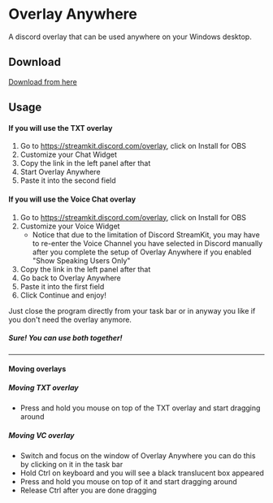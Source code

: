 # Overlay Anywhere

A discord overlay that can be used anywhere on your Windows desktop.

## Download

[Download from here](https://github.com/baconcowa/Overlay-Anywhere/releases)

## Usage

#### If you will use the TXT overlay

1. Go to https://streamkit.discord.com/overlay, click on Install for OBS 
2. Customize your Chat Widget
3. Copy the link in the left panel after that
4. Start Overlay Anywhere
5. Paste it into the second field

#### If you will use the Voice Chat overlay

1. Go to https://streamkit.discord.com/overlay, click on Install for OBS 
2. Customize your Voice Widget
   * Notice that due to the limitation of Discord StreamKit, you may have to re-enter the Voice Channel you have selected in Discord manually after you complete the setup of Overlay Anywhere if you enabled "Show Speaking Users Only"
3. Copy the link in the left panel after that
4. Go back to Overlay Anywhere
5. Paste it into the first field
6. Click Continue and enjoy!



Just close the program directly from your task bar or in anyway you like if you don't need the overlay anymore.

##### Sure! You can use both together!
--- 
#### Moving overlays

##### Moving TXT overlay

* Press and hold you mouse on top of the TXT overlay and start dragging around

##### Moving VC overlay

- Switch and focus on the window of Overlay Anywhere you can do this by clicking on it in the task bar
- Hold Ctrl on keyboard and you will see a black translucent box appeared
- Press and hold you mouse on top of it and start dragging around
- Release Ctrl after you are done dragging

##### 
